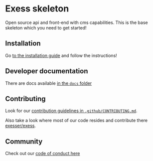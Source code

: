 # Exess skeleton

Open source api and front-end with cms capabilities. 
This is the base skeleton which you need to get started!

## Installation

Go [to the installation guide](docs/installation.md) and follow the instructions!

## Developer documentation

There are docs available [in the `docs` folder](docs/index.md)

## Contributing

Look for our [contribution guidelines in `.github/CONTRIBUTING.md`](.github/CONTRIBUTING.md).

Also take a look where most of our code resides and contribute there [exesser/exess](https://github.com/exesser/exess).

## Community

Check out our [code of conduct here](CODE_OF_CONDUCT.md)
